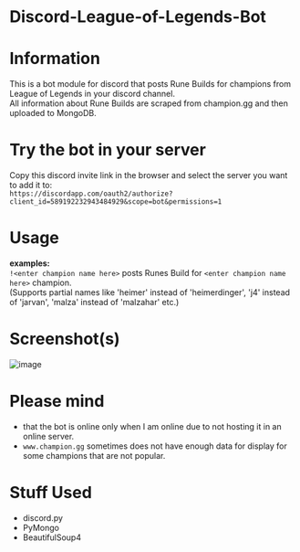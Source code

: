 # Discord-League-of-Legends-Bot  
# Information  
This is a bot module for discord that posts Rune Builds for champions from League of Legends in your discord channel.  
All information about Rune Builds are scraped from champion.gg and then uploaded to MongoDB.  

# Try the bot in your server  
Copy this discord invite link in the browser and select the server you want to add it to:  
```https://discordapp.com/oauth2/authorize?client_id=589192232943484929&scope=bot&permissions=1 ```  

# Usage
**examples:**  
```!<enter champion name here>``` posts Runes Build for ```<enter champion name here>``` champion.  
  (Supports partial names like 'heimer' instead of 'heimerdinger', 'j4' instead of 'jarvan', 'malza' instead of 'malzahar' etc.)  
  
# Screenshot(s)  
![image](https://i.postimg.cc/K4S2CWKV/Capture.png)

# Please mind  
* that the bot is online only when I am online due to not hosting it in an online server.  
* ```www.champion.gg``` sometimes does not have enough data for display for some champions that are not popular.  
# Stuff Used  
* discord.py  
* PyMongo  
* BeautifulSoup4  

